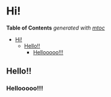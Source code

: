 # Hi!

<!-- START OF TOC !DO NOT EDIT THIS CONTENT MANUALLY-->
**Table of Contents**  *generated with [mtoc](https://github.com/containerscrew/mtoc)*
- [Hi!](#hi!)
  - [Hello!!](#hello!!)
    - [Hellooooo!!!](#hellooooo!!!)
<!-- END OF TOC -->
## Hello!!

### Hellooooo!!!
